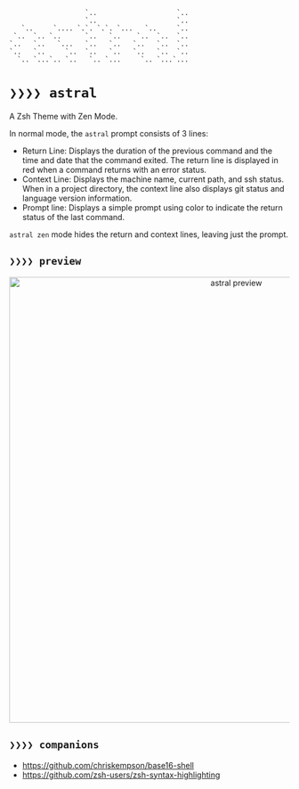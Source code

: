 ```text
                   `..                    `..
                   `..                    `..
   `..     `.... `.`. `.`. `...   `..     `..
 `..  `.. `..      `..   `..    `..  `..  `..
`..   `..   `...   `..   `..   `..   `..  `..
`..   `..     `..  `..   `..   `..   `..  `..
  `.. `...`.. `..   `.. `...     `.. `...`...
```

# `❯❯❯❯ astral`

A Zsh Theme with Zen Mode.

In normal mode, the `astral` prompt consists of 3 lines:

- Return Line: Displays the duration of the previous command and the time and date that the command exited. The return line is displayed in red when a command returns with an error status.
- Context Line: Displays the machine name, current path, and ssh status. When in a project directory, the context line also displays git status and language version information.
- Prompt line: Displays a simple prompt using color to indicate the return status of the last command.

`astral zen` mode hides the return and context lines, leaving just the prompt.

## `❯❯❯❯ preview`

<p align="center">
  <img src="https://raw.githubusercontent.com/xwmx/astral/master/astral.png" alt="astral preview" width="800">
</p>

## `❯❯❯❯ companions`

- <https://github.com/chriskempson/base16-shell>
- <https://github.com/zsh-users/zsh-syntax-highlighting>
